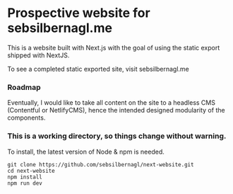 # Prospective website for sebsilbernagl.me

This is a website built with Next.js with the goal of using the static export shipped with NextJS.

To see a completed static exported site, visit sebsilbernagl.me

### Roadmap

Eventually, I would like to take all content on the site to a headless CMS (Contentful or NetlifyCMS), hence the intended designed modularity of the components. 

### This is a working directory, so things change without warning. 

To install, the latest version of Node & npm is needed.

```
git clone https://github.com/sebsilbernagl/next-website.git
cd next-website
npm install
npm run dev
```